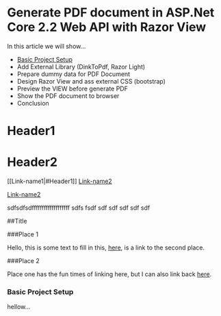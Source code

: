 # Generate PDF document in ASP.Net Core 2.2 Web API with Razor View
In this article we will show...
- [Basic Project Setup](#basic-project-setup)
- Add External Library (DinkToPdf, Razor Light)
- Prepare dummy data for PDF Document
- Design Razor View and ass external CSS (bootstrap)
- Preview the VIEW before generate PDF
- Show the PDF document to browser
- Conclusion

# Header1
# Header2

[[Link-name1|#Header1]]
[Link-name2](#Header2)

[Link-name2](#Header2)

sdfsdfsdfffffffffffffffffff
sdfs
fsdf
sdf
sdf
sdf
sdf
sdf

##Title

###Place 1

Hello, this is some text to fill in this, [here](#place-2), is a link to the second place.

###Place 2

Place one has the fun times of linking here, but I can also link back [here](#place-1).


### Basic Project Setup


hellow...
